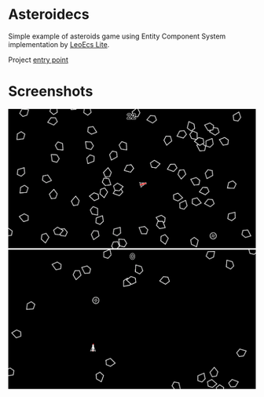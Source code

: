 # Asteroidecs
Simple example of asteroids game using Entity Component System implementation by [LeoEcs Lite](https://github.com/Leopotam/ecslite). 

Project [entry point](/src/Asteroidecs/Assets/CodeBase/EntryPoint.cs)

# Screenshots
![image](doc/screen_0.png)
![image](doc/screen_1.png)
